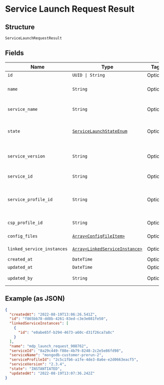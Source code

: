 
# Service Launch Request Result

## Structure

`ServiceLaunchRequestResult`

## Fields

| Name | Type | Tags | Description |
|  --- | --- | --- | --- |
| `id` | `UUID \| String` | Optional | Unique service profile ID. |
| `name` | `String` | Optional | Service request name.<br>**Constraints**: *Maximum Length*: `50`, *Pattern*: `^(.*)$` |
| `service_name` | `String` | Optional | Service being deployed.<br>**Constraints**: *Maximum Length*: `50`, *Pattern*: `^(.*)$` |
| `state` | [`ServiceLaunchStateEnum`](../../doc/models/service-launch-state-enum.md) | Optional | **Constraints**: *Maximum Length*: `60`, *Pattern*: `^[\w\d_\.\#\$\%\|^\&\*\@\!\-]{1,64}$` |
| `service_version` | `String` | Optional | Service version being deployed.<br>**Constraints**: *Maximum Length*: `50`, *Pattern*: `^(.*)$` |
| `service_id` | `String` | Optional | **Constraints**: *Maximum Length*: `50`, *Pattern*: `^(.*)$` |
| `service_profile_id` | `String` | Optional | The service profile ID that is created during the post-service API.<br>**Constraints**: *Maximum Length*: `50`, *Pattern*: `^(.*)$` |
| `csp_profile_id` | `String` | Optional | **Constraints**: *Maximum Length*: `50`, *Pattern*: `^(.*)$` |
| `config_files` | [`Array<ConfigFileItem>`](../../doc/models/config-file-item.md) | Optional | **Constraints**: *Maximum Items*: `100` |
| `linked_service_instances` | [`Array<LinkedServiceInstance>`](../../doc/models/linked-service-instance.md) | Optional | **Constraints**: *Maximum Items*: `100` |
| `created_at` | `DateTime` | Optional | - |
| `updated_at` | `DateTime` | Optional | - |
| `updated_by` | `String` | Optional | **Constraints**: *Maximum Length*: `500`, *Pattern*: `^(.*)$` |

## Example (as JSON)

```json
{
  "createdAt": "2022-08-19T13:06:26.541Z",
  "id": "f865bb78-dd8b-4261-83ed-c3e3e081fe50",
  "linkedServiceInstances": [
    {
      "id": "e0abe65f-b294-4673-a60c-d31f26ca7a8c"
    }
  ],
  "name": "mdp_launch_request_908762",
  "serviceId": "8a29c449-f88e-4b79-8248-2c2e5e86fd98",
  "serviceName": "mongodb-customer-prerun-2",
  "serviceProfileId": "2c5c1fb6-a1fe-4de3-8a6e-e2d0663eacf5",
  "serviceVersion": "2.3.4",
  "state": "INSTANTIATED",
  "updatedAt": "2022-08-19T13:07:36.242Z"
}
```

